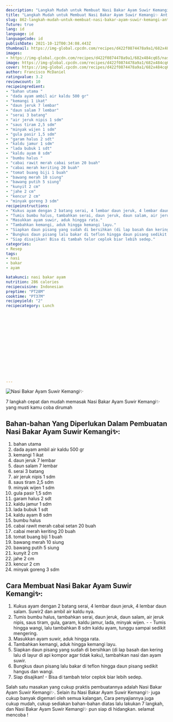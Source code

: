 ```yaml
---
description: "Langkah Mudah untuk Membuat Nasi Bakar Ayam Suwir Kemangi✨ Anti Gagal"
title: "Langkah Mudah untuk Membuat Nasi Bakar Ayam Suwir Kemangi✨ Anti Gagal"
slug: 862-langkah-mudah-untuk-membuat-nasi-bakar-ayam-suwir-kemangi-anti-gagal
future: true
lang: id
language: id
languageCode: id
publishDate: 2021-10-12T00:34:08.443Z 
thumbnail: https://img-global.cpcdn.com/recipes/d422f0874478a9a1/682x484cq65/nasi-bakar-ayam-suwir-kemangi-foto-resep-utama.webp
images:
- https://img-global.cpcdn.com/recipes/d422f0874478a9a1/682x484cq65/nasi-bakar-ayam-suwir-kemangi-foto-resep-utama.webp
image: https://img-global.cpcdn.com/recipes/d422f0874478a9a1/682x484cq65/nasi-bakar-ayam-suwir-kemangi-foto-resep-utama.webp
cover: https://img-global.cpcdn.com/recipes/d422f0874478a9a1/682x484cq65/nasi-bakar-ayam-suwir-kemangi-foto-resep-utama.webp
author: Francisco McDaniel
ratingvalue: 3.2
reviewcount: 10
recipeingredient:
- "bahan utama "
- "dada ayam ambil air kaldu 500 gr"
- "kemangi 1 ikat"
- "daun jeruk 7 lembar"
- "daun salam 7 lembar"
- "serai 3 batang"
- "air jeruk nipis 1 sdm"
- "saus tiram 2,5 sdm"
- "minyak wijen 1 sdm"
- "gula pasir 1,5 sdm"
- "garam halus 2 sdt"
- "kaldu jamur 1 sdm"
- "lada bubuk 1 sdt"
- "kaldu ayam 8 sdm"
- "bumbu halus "
- "cabai rawit merah cabai setan 20 buah"
- "cabai merah keriting 20 buah"
- "tomat buang biji 1 buah"
- "bawang merah 10 siung"
- "bawang putih 5 siung"
- "kunyit 2 cm"
- "jahe 2 cm"
- "kencur 2 cm"
- "minyak goreng 3 sdm"
recipeinstructions:
- "Kukus ayam dengan 2 batang serai, 4 lembar daun jeruk, 4 lembar daun salam. Suwir2 dan ambil air kaldu nya."
- "Tumis bumbu halus, tambahkan serai, daun jeruk, daun salam, air jeruk nipis, saus tiram, gula, garam, kaldu jamur, lada, minyak wijen.   Tumis hingga wangi, lalu tambahkan 8 sdm kaldu ayam, tunggu sampai sedikit mengering."
- "Masukkan ayam suwir, aduk hingga rata."
- "Tambahkan kemangi, aduk hingga kemangi layu."
- "Siapkan daun pisang yang sudah di bersihkan (di lap basah dan kering lalu di layur di api kompor agar tidak kaku), tambahkan nasi dan ayam suwir."
- "Bungkus daun pisang lalu bakar di teflon hingga daun pisang sedikit hangus dan wangi."
- "Siap disajikan! Bisa di tambah telor ceplok biar lebih sedep."
categories:
- Resep
tags:
- nasi
- bakar
- ayam

katakunci: nasi bakar ayam 
nutrition: 286 calories
recipecuisine: Indonesian
preptime: "PT28M"
cooktime: "PT37M"
recipeyield: "2"
recipecategory: Lunch


     
    
    
    
    
    
    
    
    
    
    
      
    
---
```



![Nasi Bakar Ayam Suwir Kemangi✨](https://img-global.cpcdn.com/recipes/d422f0874478a9a1/682x484cq65/nasi-bakar-ayam-suwir-kemangi-foto-resep-utama.webp)

7 langkah cepat dan mudah memasak  Nasi Bakar Ayam Suwir Kemangi✨ yang musti kamu coba dirumah

<!--inarticleads1-->

## Bahan-bahan Yang Diperlukan Dalam Pembuatan Nasi Bakar Ayam Suwir Kemangi✨:

1. bahan utama 
1. dada ayam ambil air kaldu 500 gr
1. kemangi 1 ikat
1. daun jeruk 7 lembar
1. daun salam 7 lembar
1. serai 3 batang
1. air jeruk nipis 1 sdm
1. saus tiram 2,5 sdm
1. minyak wijen 1 sdm
1. gula pasir 1,5 sdm
1. garam halus 2 sdt
1. kaldu jamur 1 sdm
1. lada bubuk 1 sdt
1. kaldu ayam 8 sdm
1. bumbu halus 
1. cabai rawit merah cabai setan 20 buah
1. cabai merah keriting 20 buah
1. tomat buang biji 1 buah
1. bawang merah 10 siung
1. bawang putih 5 siung
1. kunyit 2 cm
1. jahe 2 cm
1. kencur 2 cm
1. minyak goreng 3 sdm



<!--inarticleads2-->

## Cara Membuat Nasi Bakar Ayam Suwir Kemangi✨:

1. Kukus ayam dengan 2 batang serai, 4 lembar daun jeruk, 4 lembar daun salam. Suwir2 dan ambil air kaldu nya.
1. Tumis bumbu halus, tambahkan serai, daun jeruk, daun salam, air jeruk nipis, saus tiram, gula, garam, kaldu jamur, lada, minyak wijen.  -  - Tumis hingga wangi, lalu tambahkan 8 sdm kaldu ayam, tunggu sampai sedikit mengering.
1. Masukkan ayam suwir, aduk hingga rata.
1. Tambahkan kemangi, aduk hingga kemangi layu.
1. Siapkan daun pisang yang sudah di bersihkan (di lap basah dan kering lalu di layur di api kompor agar tidak kaku), tambahkan nasi dan ayam suwir.
1. Bungkus daun pisang lalu bakar di teflon hingga daun pisang sedikit hangus dan wangi.
1. Siap disajikan! - Bisa di tambah telor ceplok biar lebih sedep.




Salah satu masakan yang cukup praktis pembuatannya adalah  Nasi Bakar Ayam Suwir Kemangi✨. Selain itu  Nasi Bakar Ayam Suwir Kemangi✨  juga cukup banyak digemari oleh semua kalangan, Cara penyajiannya juga cukup mudah, cukup sediakan bahan-bahan diatas lalu lakukan 7 langkah, dan  Nasi Bakar Ayam Suwir Kemangi✨  pun siap di hidangkan. selamat mencoba !
